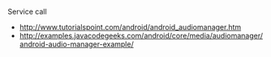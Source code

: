 Service call 
- http://www.tutorialspoint.com/android/android_audiomanager.htm
- http://examples.javacodegeeks.com/android/core/media/audiomanager/android-audio-manager-example/
